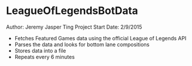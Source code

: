 # LeagueOfLegendsBotData
Author: Jeremy Jasper Ting
Project Start Date: 2/9/2015

- Fetches Featured Games data using the official League of Legends API
- Parses the data and looks for bottom lane compositions
- Stores data into a file
- Repeats every 6 minutes
